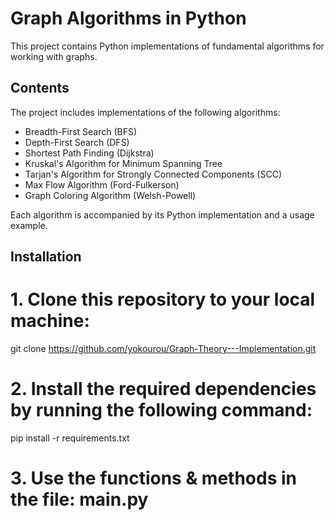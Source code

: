 # Graph Algorithms in Python

This project contains Python implementations of fundamental algorithms for working with graphs.

## Contents

The project includes implementations of the following algorithms:

- Breadth-First Search (BFS)
- Depth-First Search (DFS)
- Shortest Path Finding (Dijkstra)
- Kruskal's Algorithm for Minimum Spanning Tree
- Tarjan's Algorithm for Strongly Connected Components (SCC)
- Max Flow Algorithm (Ford-Fulkerson)
- Graph Coloring Algorithm (Welsh-Powell)

Each algorithm is accompanied by its Python implementation and a usage example.

## Installation

# 1. Clone this repository to your local machine:
git clone https://github.com/yokourou/Graph-Theory---Implementation.git

# 2. Install the required dependencies by running the following command:
pip install -r requirements.txt

# 3. Use the functions & methods in the file: main.py


